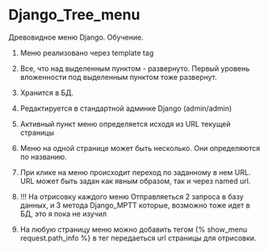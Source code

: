 # Django_Tree_menu

Древовидное меню Django. Обучение.

1) Меню реализовано через template tag
2) Все, что над выделенным пунктом - развернуто. Первый уровень вложенности под выделенным пунктом тоже развернут.
3) Хранится в БД.
4) Редактируется в стандартной админке Django (admin/admin)
5) Активный пункт меню определяется исходя из URL текущей страницы
6) Меню на одной странице может быть несколько. Они определяются по названию.
7) При клике на меню происходит переход по заданному в нем URL. URL может быть задан как явным образом, так и через named url.

8) !!! На отрисовку каждого меню Отправляеться 2 запроса в базу данных, и 3 метода Django_MPTT которые, возможно тоже идет в БД, это я пока не изучил

9) На любую страницу меню можно добавить тегом {% show_menu request.path_info %} в тег передаеться url страницы для отрисовки.

